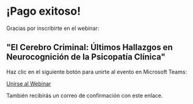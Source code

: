 <!DOCTYPE html>
<html lang="es">
<head>
  <meta charset="UTF-8">

</head>
<body>
  <div class="container">
    <h1>¡Pago exitoso!</h1>
    <p>Gracias por inscribirte en el webinar:</p>
    <h2>"El Cerebro Criminal: Últimos Hallazgos en Neurocognición de la Psicopatía Clínica"</h2>
    <p>Haz clic en el siguiente botón para unirte al evento en Microsoft Teams:</p>
    <a class="button" href="https://events.teams.microsoft.com/event/b68878fb-b6d9-4c3c-8a64-e954d2effbeb@7679d4b3-b1e3-4072-a0b8-4d47e86a0d74" target="_blank">Unirse al Webinar</a>
    <p>También recibirás un correo de confirmación con este enlace.</p>
  </div>
</body>
</html>
